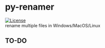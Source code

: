 # py-renamer
[![License](http://img.shields.io/badge/license-MIT-lightgrey.svg?style=flat
)](http://mit-license.org)
<br>rename multiple files in Windows/MacOS/Linux

## TO-DO
